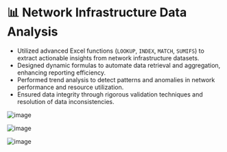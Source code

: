 # 📊 Network Infrastructure Data Analysis

* Utilized advanced Excel functions (`LOOKUP`, `INDEX`, `MATCH`, `SUMIFS`) to extract actionable insights from network infrastructure datasets.
* Designed dynamic formulas to automate data retrieval and aggregation, enhancing reporting efficiency.
* Performed trend analysis to detect patterns and anomalies in network performance and resource utilization.
* Ensured data integrity through rigorous validation techniques and resolution of data inconsistencies.

![image](https://github.com/user-attachments/assets/4790c2af-664d-42b8-a6d0-319fc0da9352)


![image](https://github.com/user-attachments/assets/15bd6c98-bfe1-47fd-bc36-e4d92f2b3c60)


![image](https://github.com/user-attachments/assets/9cb0bc83-c196-4600-893d-45daa4c1af6d)
